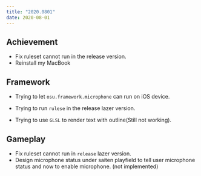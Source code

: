 ```yaml
---
title: "2020.0801"
date: 2020-08-01
---
```


## Achievement

- Fix ruleset cannot run in the release version.
- Reinstall my MacBook

## Framework

- Trying to let `osu.framework.microphone` can run on iOS device.
- Trying to run `rulese` in the release lazer version.

- Trying to use `GLSL` to render text with outline(Still not working).

## Gameplay

- Fix ruleset cannot run in `release` lazer version.
- Design microphone status under saiten playfield to tell user microphone status and now to enable microphone. (not implemented)
